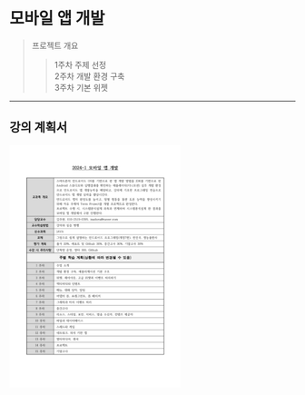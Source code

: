 모바일 앱 개발
==============
>프로젝트 개요
>  >1주차 주제 선정<br/>
>  >2주차 개발 환경 구축<br/>
>  >3주차 기본 위젯
- - -
## 강의 계획서
<img src="mobilAppReport.jpg" width="60%" alt="report"></img>
